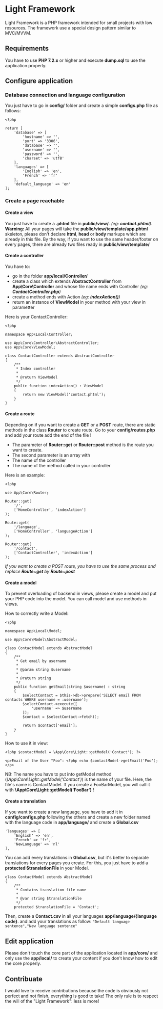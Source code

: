 # Light Framework

Light Framework is a PHP framework intended for small projects with low resources. The framework use a special design pattern similar to MVC/MVVM.

## Requirements
You have to use **PHP 7.2.x** or higher and execute **dump.sql** to use the application properly.

## Configure application

### Database connection and language configuration
You just have to go in **config/** folder and create a simple **configs.php** file as follows:
    
    <?php
    
    return [
        'database' => [
            'hostname' => '',
            'port' => '3306',
            'database' => '',
            'username' => '',
            'password' => '',
            'charset' => 'utf8'
        ],
        'languages' => [
            'English' => 'en',
            'French' => 'fr'
        ],
        'default_language' => 'en'
    ];

### Create a page reachable
#### Create a view
You just have to create a **.phtml** file in **public/view/**. *(eg: **contact.phtml**)*.
**Warning:** All your pages will take the **public/view/template/app.phtml** skeleton, please don't declare **html**, **head** or **body** markups which are already in this file.
By the way, if you want to use the same header/footer on every pages, there are already two files ready in **public/view/template/**

#### Create a controller
You have to:
- go in the folder **app/local/Controller/**
- create a class which extends **AbstractController** from **App\Core\Controller** and whose file name ends with Controller *(eg: **ContactController.php**)*
- create a method ends with Action *(eg: **indexAction()**)*
- return an instance of **ViewModel** in your method with your view in parametter

Here is your ContactController:
    
    <?php
    
    namespace App\Local\Controller;
    
    use App\Core\Controller\AbstractController;
    use App\Core\ViewModel;
    
    class ContactController extends AbstractController
    {
        /**
         * Index controller
         *
         * @return ViewModel
         */
        public function indexAction() : ViewModel
        {
            return new ViewModel('contact.phtml');
        }
    }

#### Create a route
Depending on if you want to create a **GET** or a **POST** route, there are static methods in the class **Router** to create route. Go to your **config/routes.php** and add your route add the end of the file !

- The parameter of **Router::get** or **Router::post** method is the route you want to create.
- The second parameter is an array with
 - The name of the controller
 - The name of the method called in your controller

Here is an example:
    
    <?php
    
    use App\Core\Router;
    
    Router::get(
        '/',
        ['HomeController', 'indexAction']
    );
    
    Route::get(
        '/language',
        ['HomeController', 'languageAction']
    );
    
    Router::get(
        '/contact',
        ['ContactController', 'indexAction']
    );
*If you want to create a POST route, you have to use the same process and replace **Route::get** by **Route::post***

#### Create a model
To prevent overloading of backend in views, please create a model and put your PHP code into the model. You can call model and use methods in views.

How to correctly write a Model:
    
    <?php
    
    namespace App\Local\Model;
    
    use App\Core\Model\AbstractModel;
    
    class ContactModel extends AbstractModel
    {
        /**
         * Get email by username
         *
         * @param string $username
         *
         * @return string
         */
        public function getEmail(string $username) : string
        {
            $selectContact = $this->db->prepare('SELECT email FROM contacts WHERE username = :username');
            $selectContact->execute([
                'username' => $username
            ]);
            $contact = $selectContact->fetch();
        
            return $contact['email'];
        }
    }
How to use it in view:
    
    <?php $contactModel = \App\Core\Light::getModel('Contact'); ?>
    
    <p>Email of the User "Foo": <?php echo $contactModel->getEmail('Foo');</p>

NB: The name you have to put into getModel method (*\App\Core\Light::getModel('Contact')*) is the name of your file. Here, the file's name is ContactModel. If you create a FooBarModel, you will call it with **\App\Core\Light::getModel('FooBar')** !

#### Create a translation
If you want to create a new language, you have to add it in **config/configs.php** following the others and create a new folder named with the language code in **app/language/** and create a **Global.csv**
    
    'languages' => [
        'English' => 'en',
        'French' => 'fr',
        'NewLanguage' => 'nl'
    ],
You can add every translations in **Global.csv**, but it's better to separate translations for every pages you create. For this, you just have to add a **protected $translationFile** in your Model.
    
    class ContactModel extends AbstractModel
    {
        /**
         * Contains translation file name
         *
         * @var string $translationFile
         */
        protected $translationFile = 'Contact';
Then, create a **Contact.csv** in all your languages **app/language/{language code}**. and add your translations as follow:
`"Default language sentence","New language sentence"`

## Edit application
Please don't touch the core part of the application located in **app/core/** and only use the **app/local/** to create your content if you don't know how to edit the core properly.

## Contribuate
I would love to receive contributions because the code is obviously not perfect and not finish, everything is good to take! The only rule is to respect the will of the "Light Framework": less is more!

